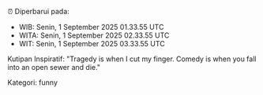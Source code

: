 ⏰ Diperbarui pada:
- WIB: Senin, 1 September 2025 01.33.55 UTC
- WITA: Senin, 1 September 2025 02.33.55 UTC
- WIT: Senin, 1 September 2025 03.33.55 UTC

Kutipan Inspiratif:
"Tragedy is when I cut my finger. Comedy is when you fall into an open sewer and die."


Kategori: funny

